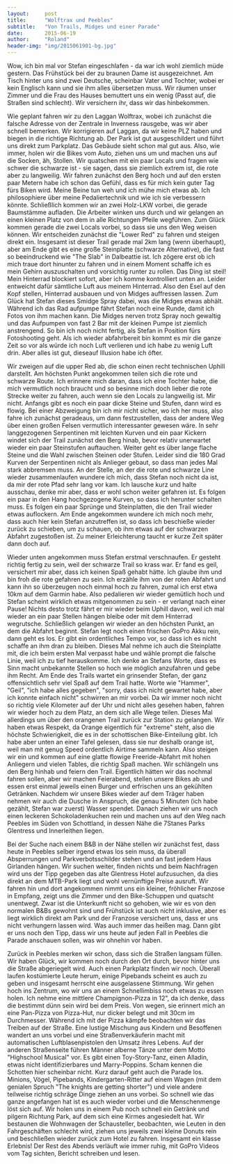 ```yaml
---
layout:     post
title:      "Wolftrax und Peebles"
subtitle:   "Von Trails, Midges und einer Parade"
date:       2015-06-19
author:     "Roland"
header-img: "img/2015061901-bg.jpg"
---
```

Wow, ich bin mal vor Stefan eingeschlafen - da war ich wohl ziemlich müde gestern. Das Frühstück bei der zu braunen Dame
ist ausgezeichnet. Am Tisch hinter uns sind zwei Deutsche, scheinbar Vater und Tochter, wobei er kein Englisch kann und
sie ihm alles übersetzen muss. Wir räumen unser Zimmer und die Frau des Hauses bemuttert uns ein wenig (Passt auf, die
Straßen sind schlecht). Wir versichern ihr, dass wir das hinbekommen.

Wie geplant fahren wir zu den Laggan Wolftrax, wobei ich zunächst die falsche Adresse von der Zentrale in Inverness
rausgebe, was wir aber schnell bemerken. Wir korrigieren auf Laggan, da wir keine PLZ haben und biegen in die richtige
Richtung ab. Der Park ist gut ausgeschildert und führt uns direkt zum Parkplatz. Das Gebäude sieht schon mal gut aus.
Also, wie immer, holen wir die Bikes vom Auto, ziehen uns um und machen uns auf die Socken, äh, Stollen. Wir quatschen
mit ein paar Locals und fragen wie schwer die schwarze ist - sie sagen, dass sie ziemlich extrem ist, die rote aber zu
langweilig. Wir fahren zunächst den Berg hoch und auf den ersten paar Metern habe ich schon das Gefühl, dass es für mich
kein guter Tag fürs Biken wird. Meine Beine tun weh und ich mühe mich etwas ab. Ich philosophiere über meine
Pedaliertechnik und wie ich sie verbessern könnte. Schließlich kommen wir an zwei Holz-LKW vorbei, die gerade Baumstämme
aufladen. Die Arbeiter winken uns durch und wir gelangen an einen kleinen Platz von dem in alle Richtungen Pfeile
wegführen. Zum Glück kommen gerade die zwei Locals vorbei, so dass sie uns den Weg weisen können. Wir entscheiden
zunächst die "Lower Red" zu fahren und steigen direkt ein. Insgesamt ist dieser Trail gerade mal 2km lang (wenn
überhaupt), aber am Ende gibt es eine große Steinplatte (schwarze Alternative), die fast so beeindruckend wie "The Slab"
in Dalbeattie ist. Ich zögere erst ob ich mich traue dort hinunter zu fahren und in einem Moment schaffe ich es mein
Gehirn auszuschalten und vorsichtig runter zu rollen. Das Ding ist steil! Mein Hinterrad blockiert sofort, aber ich
komme kontrolliert unten an. Leider entweicht dafür sämtliche Luft aus meinem Hinterrad. Also den Esel auf den Kopf
stellen, Hinterrad ausbauen und von Midges auffressen lassen. Zum Glück hat Stefan dieses Smidge Spray dabei, was die
Midges etwas abhält. Während ich das Rad aufpumpe fährt Stefan noch eine Runde, damit ich Fotos von ihm machen kann. Die
Midges nerven trotz Spray noch gewaltig und das Aufpumpen von fast 2 Bar mit der kleinen Pumpe ist ziemlich anstrengend. So
bin ich noch nicht fertig, als Stefan in Position fürs Fotoshooting geht. Als ich wieder abfahrbereit bin kommt es mir
die ganze Zeit so vor als würde ich noch Luft verlieren und ich habe zu wenig Luft drin. Aber alles ist gut, dieseauf 
Illusion habe ich öfter.

Wir zweigen auf die upper Red ab, die schon einen recht technischen Uphill darstellt. Am höchsten Punkt angekommen
teilen sich die rote und schwarze Route. Ich erinnere mich daran, dass ich eine Tochter habe, die mich vermutlich noch
braucht und so besinne mich doch lieber die rote Strecke weiter zu fahren, auch wenn sie den Locals zu langweilig ist.
Mir nicht. Anfangs gibt es noch ein paar dicke Steine und Stufen, dann wird es flowig. Bei einer Abzweigung bin ich mir
nicht sicher, wo ich her muss, also fahre ich zunächst geradeaus, um dann festzustellen, dass der andere Weg über einen
großen Felsen vermutlich interessanter gewesen wäre. In sehr langgezogenen Serpentinen mit leichten Kurven und ein paar
Kickern windet sich der Trail zunächst den Berg hinab, bevor relativ unerwartet wieder ein paar Steinstufen auftauchen.
Weiter geht es über lange flache Steine und die Wahl zwischen Steinen oder Stufen. Leider sind die 180 Grad Kurven der
Serpentinen nicht als Anlieger gebaut, so dass man jedes Mal stark abbremsen muss. An der Stelle, an der die rote und
schwarze Line wieder zusammenlaufen wundere ich mich, dass Stefan noch nicht da ist, da mir der rote Pfad sehr lang vor
kam. Ich lausche kurz und halte ausschau, denke mir aber, dass er wohl schon weiter gefahren ist. Es folgen ein paar in
den Hang hochgezogene Kurven, so dass ich herunter schalten muss. Es folgen ein paar Sprünge und Steinplatten, die den
Trail wieder etwas auflockern. Am Ende angekommen wundere ich mich noch mehr, dass auch hier kein Stefan anzutreffen ist,
so dass ich beschieße wieder zurück zu schieben, um zu schauen, ob ihm etwas auf der schwarzen Abfahrt zugestoßen ist.
Zu meiner Erleichterung taucht er kurze Zeit später dann doch auf.

Wieder unten angekommen muss Stefan erstmal verschnaufen. Er gesteht richtig fertig zu sein, weil der schwarze Trail so
krass war. Er fand es geil, versichert mir aber, dass ich keinen Spaß gehabt hätte. Ich glaube ihm und bin froh die rote
gefahren zu sein. Ich erzähle ihm von der roten Abfahrt und kann ihn so überzeugen noch einmal hoch zu fahren, zumal ich
erst etwa 10km auf dem Garmin habe. Also pedalieren wir wieder gemütlich hoch und Stefan scheint wirklich etwas
mitgenommen zu sein - er verlangt nach einer Pause! Nichts desto trotz fährt er mir wieder beim Uphill davon, weil ich
mal wieder an ein paar Stellen hängen bleibe oder mit dem Hinterrad wegrutsche. Schließlich gelangen wir wieder an den
höchsten Punkt, an dem die Abfahrt beginnt. Stefan legt noch einen frischen GoPro Akku rein, dann geht es los. Er gibt
ein ordentliches Tempo vor, so dass ich es nicht schaffe an ihm dran zu bleiben. Dieses Mal nehme ich auch die
Steinplatte mit, die ich beim ersten Mal verpasst habe und wähle prompt die falsche Linie, weil ich zu tief herauskomme.
Ich denke an Stefans Worte, dass es Sinn macht unbekannte Stellen so hoch wie möglich anzufahren und gebe ihm Recht. Am
Ende des Trails wartet ein grinsender Stefan, der ganz offensichtlich sehr viel Spaß auf dem Trail hatte. Worte wie
"Hammer", "Geil", "ich habe alles gegeben", "sorry, dass ich nicht gewartet habe, aber ich konnte einfach nicht"
schwirren an mir vorbei. Da wir immer noch nicht so richtig viele Kilometer auf der Uhr und nicht alles gesehen haben,
fahren wir wieder hoch zu dem Platz, an dem sich alle Wege teilen. Dieses Mal allerdings um über den orangenen Trail
zurück zur Station zu gelangen. Wir haben etwas Respekt, da Orange eigentlich für "extreme" steht, also die höchste
Schwierigkeit, die es in der schottischen Bike-Einteilung gibt. Ich habe aber unten an einer Tafel gelesen, dass sie nur
deshalb orange ist, weil man mit genug Speed ordentlich Airtime sammeln kann. Also steigen wir ein und kommen auf eine
glatte flowige Freeride-Abfahrt mit hohen Anliegern und vielen Tables, die richtig Spaß machen. Wir schlängeln uns den
Berg hinhab und feiern den Trail. Eigentlich hätten wir das nochmal fahren sollen, aber wir machen Feierabend,
stellen unsere Bikes ab und essen erst einmal jeweils einen Burger und erfrischen uns an gekühlten Getränken. Nachdem
wir unsere Bikes wieder auf dem Träger haben nehmen wir auch die Dusche in Anspruch, die genau 5 Minuten (ich habe
gezählt, Stefan war zuerst) Wasser spendet. Danach ziehen wir uns noch einen leckeren Schokoladenkuchen rein und machen
uns auf den Weg nach Peebles im Süden von Schottland, in dessen Nähe die 7Stanes Parks Glentress und Innerleithen liegen.

Bei der Suche nach einem B&B in der Nähe stellen wir zunächst fest, dass heute in Peebles selber irgend etwas los sein
muss, da überall Absperrungen und Parkverbotsschilder stehen und an fast jedem Haus Girlanden hängen. Wir suchen weiter,
finden nichts und beim Nachfragen wird uns der Tipp gegeben das alte Glentress Hotel aufzusuchen, da dies direkt an dem
MTB-Park liegt und wohl vernünftige Preise ausruft. Wir fahren hin und dort angekommen nimmt uns ein kleiner, fröhlicher
Franzose in Empfang, zeigt uns die Zimmer und den Bike-Schuppen und quatscht unentwegt. Zwar ist die Unterkunft nicht so
gehoben, wie wir es von den normalen B&Bs gewohnt sind und Frühstück ist auch nicht inklusive, aber es liegt wirklich
direkt am Park und der Franzose versichert uns, dass er uns nicht verhungern lassen wird. Was auch immer das heißen mag.
Dann gibt er uns noch den Tipp, dass wir uns heute auf jeden Fall in Peebles die Parade anschauen sollen, was wir
ohnehin vor haben.

Zurück in Peebles merken wir schon, dass sich die Straßen langsam füllen. Wir haben Glück, wir kommen noch durch den Ort
durch, bevor hinter uns die Straße abgeriegelt wird. Auch einen Parkplatz finden wir noch. Überall laufen kostümierte
Leute herum, einige Pipebands scheint es auch zu geben und insgesamt herrscht eine ausgelassene Stimmung. Wir gehen hoch
ins Zentrum, wo wir uns an einem Schnellimbiss noch etwas zu essen holen. Ich nehme eine mittlere Champignon-Pizza in
12", da ich denke, dass die bestimmt dünn sein wird bei dem Preis. Von wegen, sie erinnert mich an eine Pan-Pizza von
Pizza-Hut, nur dicker belegt und mit 30cm im Durchmesser. Während ich mit der Pizza kämpfe beobachten wir das Treiben
auf der Straße. Eine lustige Mischung aus Kindern und Besoffenen wandert an uns vorbei und eine Straßenverkäuferin macht
mit automatischen Luftblasenpistolen den Umsatz ihres Lebens. Auf der anderen Straßenseite führen Männer alberne Tänze
unter dem Motto "Highschool Musical" vor. Es gibt einen Toy-Story-Tanz, einen Alladin, etwas nicht identifizierbares
und Marry-Poppins. Scham kennen die Schotten hier scheinbar nicht. Kurz darauf geht auch die Parade los. Minions, Vögel,
Pipebands, Kindergarten-Ritter auf einem Wagen (mit dem genialen Spruch "The knights are getting shorter") und viele
andere teilweise richtig schräge Dinge ziehen an uns vorbei. So schnell wie das ganze angefangen hat ist es auch wieder
vorbei und die Menschenmenge löst sich auf. Wir holen uns in einem Pub noch schnell ein Getränk und pilgern Richtung
Park, auf dem sich eine Kirmes angesiedelt hat. Wir bestaunen die Wohnwagen der Schausteller, beobachten, wie Leuten in
den Fahrgeschäften schlecht wird, ziehen uns jeweils zwei kleine Donuts rein und beschließen wieder zurück zum Hotel zu
fahren. Insgesamt ein klasse Erlebnis! Der Rest des Abends verläuft wie immer ruhig, mit GoPro Videos vom Tag sichten,
Bericht schreiben und lesen.